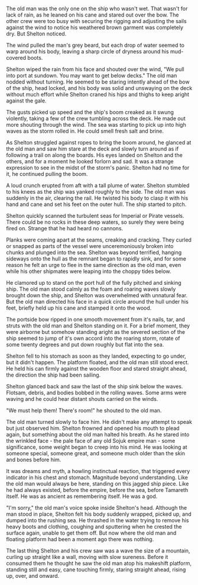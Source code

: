The old man was the only one on the ship who wasn't wet. That wasn't for lack of rain, as he leaned on his cane and stared out over the bow. The other crew were too busy with securing the rigging and adjusting the sails against the wind to notice his weathered brown garment was completely dry. But Shelton noticed.

The wind pulled the man's grey beard, but each drop of water seemed to warp around his body, leaving a sharp circle of dryness around his mud-covered boots.

Shelton wiped the rain from his face and shouted over the wind, "We pull into port at sundown. You may want to get below decks." The old man nodded without turning. He seemed to be staring intently ahead of the bow of the ship, head locked, and his body was solid and unswaying on the deck without much effort while Shelton craned his hips and thighs to keep aright against the gale.

The gusts picked up speed and the ship's boom creaked as it swung violently, taking a few of the crew tumbling across the deck. He made out more shouting through the wind. The sea was starting to pick up into high waves as the storm rolled in. He could smell fresh salt and brine.

As Shelton struggled against ropes to bring the boom around, he glanced at the old man and saw him stare at the deck and slowly turn around as if following a trail on along the boards. His eyes landed on Shelton and the others, and for a moment he looked forlorn and sad. It was a strange expression to see in the midst of the storm's panic. Shelton had no time for it, he continued pulling the boom.

A loud crunch erupted from aft with a tall plume of water. Shelton stumbled to his knees as the ship was yanked roughly to the side. The old man was suddenly in the air, clearing the rail. He twisted his body to clasp it with his hand and cane and set his feet on the outer hull. The ship started to pitch.

Shelton quickly scanned the turbulent seas for Imperial or Pirate vessels. There could be no rocks in these deep waters, so surely they were being fired on. Strange that he had heard no cannons.

Planks were coming apart at the seams, creaking and cracking. They curled or snapped as parts of the vessel were unceremoniously broken into chunks and plunged into the sea. Shelton was beyond terrified, hanging sideways onto the hull as the remnant began to rapidly sink, and for some reason he felt an urge to flee in the same direction as the old man, even while his other shipmates were leaping into the choppy tides below.

He clamored up to stand on the port hull of the fully pitched and sinking ship. The old man stood calmly as the foam and roaring waves slowly brought down the ship, and Shelton was overwhelmed with unnatural fear. But the old man directed his face in a quick circle around the hull under his feet, briefly held up his cane and stamped it onto the wood.

The portside bow ripped in one smooth movement from it's nails, tar, and struts with the old man and Shelton standing on it. For a brief moment, they were airborne but somehow standing aright as the severed section of the ship seemed to jump of it's own accord into the roaring storm, rotate of some twenty degrees and put down roughly but flat into the sea.

Shelton fell to his stomach as soon as they landed, expecting to go under, but it didn't happen. The platform floated, and the old man still stood erect. He held his can firmly against the wooden floor and stared straight ahead, the direction the ship had been sailing. 

Shelton glanced back and saw the last of the ship sink below the waves. Flotsam, debris, and bodies bobbed in the rolling waves. Some arms were waving and he could hear distant shouts carried on the winds.

"We must help them! There's room!" he shouted to the old man.

The old man turned slowly to face him. He didn't make any attempt to speak but just observed him. Shelton frowned and opened his mouth to plead again, but something about the old man halted his breath. As he stared into the wrinkled face - the pale face of any old Sojuk empire man - some significance, some weight began to creep into his mind. He was looking at someone special, someone great, and someone much older than the skin and bones before him.

It was dreams and myth, a howling instinctual reaction, that triggered every indicator in his chest and stomach. Magnitude beyond understanding. Like the old man would always be here, standing on this jagged ship piece. Like he had always existed, before the empire, before the sea, before Tamareth itself. He was as ancient as remembering itself. He was a god.

"I'm sorry," the old man's voice spoke inside Shelton's head. Although the man stood in place, Shelton felt his body suddenly wrapped, picked up, and dumped into the rushing sea. He thrashed in the water trying to remove his heavy boots and clothing, coughing and sputtering when he crested the surface again, unable to get them off. But now where the old man and floating platform had been a moment ago there was nothing.

The last thing Shelton and his crew saw was a wave the size of a mountain, curling up straight like a wall, moving with slow sureness. Before it consumed them he thought he saw the old man atop his makeshift platform, standing still and easy, cane touching firmly, staring straight ahead, rising up, over, and onward.